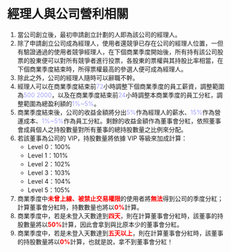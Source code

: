 # 經理人與公司營利相關
1. 當公司創立後，最初申請創立計劃的人即為該公司的經理人。
1. 除了申請創立公司成為經理人，使用者還競爭已存在公司的經理人位置，一但有驗證通過的使用者競爭經理人，在下個商業季度開始後，所有持有該公司股票的股東便可以對所有競爭者進行投票，各股東的票權與其持股比率相當，在下個商業季度結束時，所得票權最高的參選人便可成為經理人。
1. 除此之外，公司的經理人隨時可以辭職不幹。
1. 經理人可以在商業季度結束前<font color="#A3A3FF">72</font>小時調整下個商業季度的員工薪資，調整範圍為<font color="#A3A3FF">$500~$2000</font>，以及在商業季度結束前<font color="#A3A3FF">24</font>小時調整本商業季度的員工分紅，調整範圍為總盈利額的<font color="#A3A3FF">1%~5%</font>。
1. 商業季度結束後，公司的收益金額將分出<font color="#A3A3FF">5%</font>作為經理人的薪水、<font color="#A3A3FF">15%</font>作為營運成本、<font color="#A3A3FF">1%~5%</font>作為員工分紅。剩餘的收益金額作為董事會分紅，依照董事會成員個人之持股數量對所有董事的總持股數量之比例來分配。
1. 若該董事為公司的 VIP，持股數量將依據 VIP 等級來加成計算：
    * Level 0：100%
    * Level 1：101%
    * Level 2：102%
    * Level 3：103%
    * Level 4：104%
    * Level 5：105%
1. 商業季度中<font color="red">**未曾上線、被禁止交易權限**</font>的使用者將<font color="red">**無法**</font>得到公司的季度分紅；計算董事會分紅時，持數數量也將以<font color="red">**0%**</font>計算。
1. 商業季度中，若是未登入天數達到<font color="red">**四天**</font>，則在計算董事會分紅時，該董事的持股數量將以<font color="red">**50%**</font>計算，因此會拿到與比原本少的董事會分紅。
1. 商業季度中，若是未登入天數達到<font color="red">**五天以上**</font>，則在計算董事會分紅時，該董事的持股數量將以<font color="red">**0%**</font>計算，也就是說，拿不到董事會分紅！